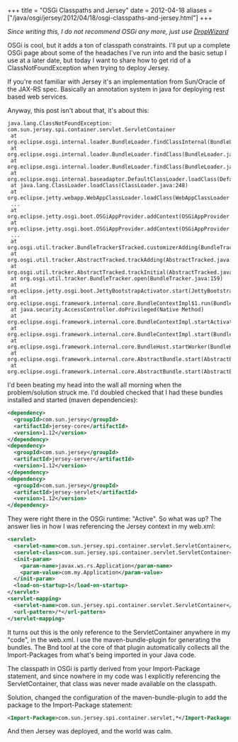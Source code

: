 +++
title = "OSGi Classpaths and Jersey"
date = 2012-04-18
aliases = ["/java/osgi/jersey/2012/04/18/osgi-classpaths-and-jersey.html"]
+++

*Since writing this, I do not recommend OSGi any more, just use [DropWizard](http://www.dropwizard.io)*

OSGi is cool, but it adds a ton of classpath constraints. I'll put up a complete OSGi page about some of the headaches I've run into and the basic setup I use at a later date, but today I want to share how to get rid of a ClassNotFoundException when trying to deploy Jersey.

If you're not familiar with Jersey it's an implementation from Sun/Oracle of the JAX-RS spec. Basically an annotation system in java for deploying rest based web services.

Anyway, this post isn't about that, it's about this:

```
java.lang.ClassNotFoundException: com.sun.jersey.spi.container.servlet.ServletContainer
 at org.eclipse.osgi.internal.loader.BundleLoader.findClassInternal(BundleLoader.java:513)
 at org.eclipse.osgi.internal.loader.BundleLoader.findClass(BundleLoader.java:429)
 at org.eclipse.osgi.internal.loader.BundleLoader.findClass(BundleLoader.java:417)
 at org.eclipse.osgi.internal.baseadaptor.DefaultClassLoader.loadClass(DefaultClassLoader.java:107)
 at java.lang.ClassLoader.loadClass(ClassLoader.java:248)
 at org.eclipse.jetty.webapp.WebAppClassLoader.loadClass(WebAppClassLoader.java:424)
 ...
 at org.eclipse.jetty.osgi.boot.OSGiAppProvider.addContext(OSGiAppProvider.java:232)
 at org.eclipse.jetty.osgi.boot.OSGiAppProvider.addContext(OSGiAppProvider.java:214)
 ...
 at org.osgi.util.tracker.BundleTracker$Tracked.customizerAdding(BundleTracker.java:439)
 at org.osgi.util.tracker.AbstractTracked.trackAdding(AbstractTracked.java:261)
 at org.osgi.util.tracker.AbstractTracked.trackInitial(AbstractTracked.java:184)
 at org.osgi.util.tracker.BundleTracker.open(BundleTracker.java:159)
 at org.eclipse.jetty.osgi.boot.JettyBootstrapActivator.start(JettyBootstrapActivator.java:118)
 at org.eclipse.osgi.framework.internal.core.BundleContextImpl$1.run(BundleContextImpl.java:711)
 at java.security.AccessController.doPrivileged(Native Method)
 at org.eclipse.osgi.framework.internal.core.BundleContextImpl.startActivator(BundleContextImpl.java:702)
 at org.eclipse.osgi.framework.internal.core.BundleContextImpl.start(BundleContextImpl.java:683)
 at org.eclipse.osgi.framework.internal.core.BundleHost.startWorker(BundleHost.java:381)
 at org.eclipse.osgi.framework.internal.core.AbstractBundle.start(AbstractBundle.java:299)
 at org.eclipse.osgi.framework.internal.core.AbstractBundle.start(AbstractBundle.java:291)
```

I'd been beating my head into the wall all morning when the problem/solution struck me. I'd doubled checked that I had these bundles installed and started (maven dependencies):

```xml
<dependency>
  <groupId>com.sun.jersey</groupId>
  <artifactId>jersey-core</artifactId>
  <version>1.12</version>
</dependency>
<dependency>
  <groupId>com.sun.jersey</groupId>
  <artifactId>jersey-server</artifactId>
  <version>1.12</version>
</dependency>
<dependency>
  <groupId>com.sun.jersey</groupId>
  <artifactId>jersey-servlet</artifactId>
  <version>1.12</version>
</dependency>
```

They were right there in the OSGi runtime: "Active". So what was up? The answer lies in how I was referencing the Jersey context in my web.xml:

```xml
<servlet>
  <servlet-name>com.sun.jersey.spi.container.servlet.ServletContainer</servlet-name>
  <servlet-class>com.sun.jersey.spi.container.servlet.ServletContainer</servlet-class>
  <init-param>
    <param-name>javax.ws.rs.Application</param-name>
    <param-value>com.my.Application</param-value>
  </init-param>
  <load-on-startup>1</load-on-startup>
</servlet>
<servlet-mapping>
  <servlet-name>com.sun.jersey.spi.container.servlet.ServletContainer</servlet-name>
  <url-pattern>/*</url-pattern>
</servlet-mapping>
```

It turns out this is the only reference to the ServletContainer anywhere in my "code", in the web.xml. I use the maven-bundle-plugin for generating the bundles. The Bnd tool at the core of that plugin automatically collects all the Import-Packages from what's being imported in your Java code.

The classpath in OSGi is partly derived from your Import-Package statement, and since nowhere in my code was I explicitly referencing the ServletContainer, that class was never made available on the classpath.

Solution, changed the configuration of the maven-bundle-plugin to add the package to the Import-Package statement:

```xml
<Import-Package>com.sun.jersey.spi.container.servlet,*</Import-Package>
```

And then Jersey was deployed, and the world was calm.
